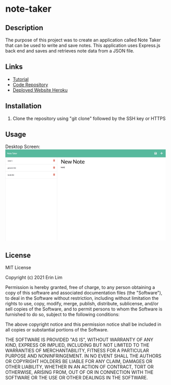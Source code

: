 # note-taker

## Description

The purpose of this project was to create an application called Note Taker that can be used to write and save notes. This application uses Express.js back end and saves and retrieves note data from a JSON file.

## Links
- [Tutorial](https://drive.google.com/file/d/1tdd4dY5YjK8TbUWLMlYFcMHPbgxbxfOM/view)
- [Code Repository](https://github.com/erinlim2001/note-taker)
- [Deployed Website Heroku](https://note-taker-uta.herokuapp.com/)

## Installation

1. Clone the repository using "git clone" followed by the SSH key or HTTPS 

## Usage

Desktop Screen:
![Note Taker](./notess.png)

## License

MIT License

Copyright (c) 2021 Erin Lim

Permission is hereby granted, free of charge, to any person obtaining a copy
of this software and associated documentation files (the "Software"), to deal
in the Software without restriction, including without limitation the rights
to use, copy, modify, merge, publish, distribute, sublicense, and/or sell
copies of the Software, and to permit persons to whom the Software is
furnished to do so, subject to the following conditions:

The above copyright notice and this permission notice shall be included in all
copies or substantial portions of the Software.

THE SOFTWARE IS PROVIDED "AS IS", WITHOUT WARRANTY OF ANY KIND, EXPRESS OR
IMPLIED, INCLUDING BUT NOT LIMITED TO THE WARRANTIES OF MERCHANTABILITY,
FITNESS FOR A PARTICULAR PURPOSE AND NONINFRINGEMENT. IN NO EVENT SHALL THE
AUTHORS OR COPYRIGHT HOLDERS BE LIABLE FOR ANY CLAIM, DAMAGES OR OTHER
LIABILITY, WHETHER IN AN ACTION OF CONTRACT, TORT OR OTHERWISE, ARISING FROM,
OUT OF OR IN CONNECTION WITH THE SOFTWARE OR THE USE OR OTHER DEALINGS IN THE
SOFTWARE.